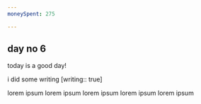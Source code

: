```yaml
---
moneySpent: 275

---
```

## day no 6
today is a good day!
 

i did some writing [writing:: true]

lorem ipsum lorem ipsum lorem ipsum lorem ipsum lorem ipsum
